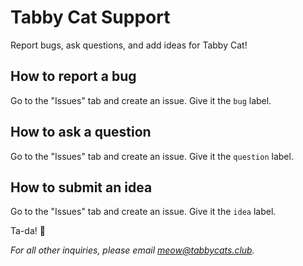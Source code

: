 # Tabby Cat Support
Report bugs, ask questions, and add ideas for Tabby Cat!

## How to report a bug
Go to the "Issues" tab and create an issue. Give it the `bug` label.

## How to ask a question
Go to the "Issues" tab and create an issue. Give it the `question` label.

## How to submit an idea
Go to the "Issues" tab and create an issue. Give it the `idea` label.

Ta-da! 🎉

_For all other inquiries, please email meow@tabbycats.club._
